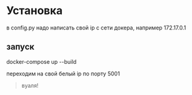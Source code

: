 # Установка

в config.py надо написать свой ip с сети докера, например 172.17.0.1

## запуск 
docker-compose up --build

переходим на свой белый ip по порту 5001
> вуаля!
